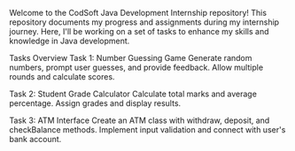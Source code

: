 Welcome to the CodSoft Java Development Internship repository! This repository documents my progress and assignments during my internship journey. Here, I'll be working on a set of tasks to enhance my skills and knowledge in Java development.

Tasks Overview
Task 1: Number Guessing Game
Generate random numbers, prompt user guesses, and provide feedback.
Allow multiple rounds and calculate scores.


Task 2: Student Grade Calculator
Calculate total marks and average percentage.
Assign grades and display results.



Task 3: ATM Interface
Create an ATM class with withdraw, deposit, and checkBalance methods.
Implement input validation and connect with user's bank account.
